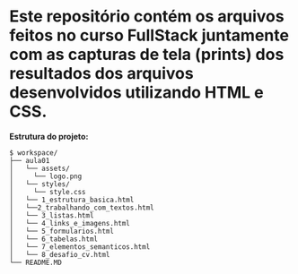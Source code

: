 # Este repositório contém os arquivos feitos no curso FullStack juntamente com as capturas de tela (prints) dos resultados dos arquivos desenvolvidos utilizando HTML e CSS.

**Estrutura do projeto:**

```shell
$ workspace/
├── aula01
│   └── assets/
│     └── logo.png
│   └── styles/
│     └── style.css
│   └── 1_estrutura_basica.html
│   └──2_trabalhando_com_textos.html
│   └── 3_listas.html
│   └── 4_links_e_imagens.html
│   └── 5_formularios.html
│   └── 6_tabelas.html
│   └── 7_elementos_semanticos.html
│   └── 8_desafio_cv.html
└── README.MD
```
